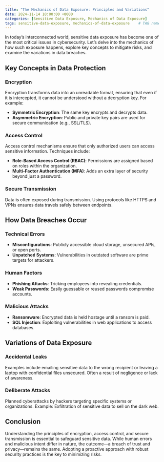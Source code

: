 ```yaml
---
title: "The Mechanics of Data Exposure: Principles and Variations"
date: 2024-11-14 10:00:00 +0000
categories: [Sensitive Data Exposure, Mechanics of Data Exposure]
tags: sensitive-data-exposure, mechanics-of-data-exposure    # TAG names should always be lowercase
---
```

In today’s interconnected world, sensitive data exposure has become one of the most critical issues in cybersecurity. Let’s delve into the mechanics of how such exposure happens, explore key concepts to mitigate risks, and examine the variations in data breaches.

## Key Concepts in Data Protection

### Encryption
Encryption transforms data into an unreadable format, ensuring that even if it is intercepted, it cannot be understood without a decryption key. For example:

- **Symmetric Encryption**: The same key encrypts and decrypts data.
- **Asymmetric Encryption**: Public and private key pairs are used for secure communication (e.g., SSL/TLS).

### Access Control
Access control mechanisms ensure that only authorized users can access sensitive information. Techniques include:

- **Role-Based Access Control (RBAC)**: Permissions are assigned based on roles within the organization.
- **Multi-Factor Authentication (MFA)**: Adds an extra layer of security beyond just a password.

### Secure Transmission
Data is often exposed during transmission. Using protocols like HTTPS and VPNs ensures data travels safely between endpoints.

## How Data Breaches Occur

### Technical Errors
- **Misconfigurations**: Publicly accessible cloud storage, unsecured APIs, or open ports.
- **Unpatched Systems**: Vulnerabilities in outdated software are prime targets for attackers.

### Human Factors
- **Phishing Attacks**: Tricking employees into revealing credentials.
- **Weak Passwords**: Easily guessable or reused passwords compromise accounts.

### Malicious Attacks
- **Ransomware**: Encrypted data is held hostage until a ransom is paid.
- **SQL Injection**: Exploiting vulnerabilities in web applications to access databases.

## Variations of Data Exposure

### Accidental Leaks
Examples include emailing sensitive data to the wrong recipient or leaving a laptop with confidential files unsecured. Often a result of negligence or lack of awareness.

### Deliberate Attacks
Planned cyberattacks by hackers targeting specific systems or organizations. Example: Exfiltration of sensitive data to sell on the dark web.

## Conclusion
Understanding the principles of encryption, access control, and secure transmission is essential to safeguard sensitive data. While human errors and malicious intent differ in nature, the outcome—a breach of trust and privacy—remains the same. Adopting a proactive approach with robust security practices is the key to minimizing risks.

